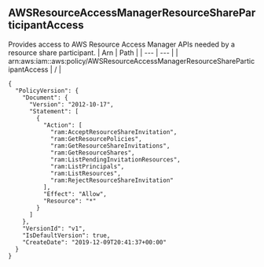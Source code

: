 
## AWSResourceAccessManagerResourceShareParticipantAccess
Provides access to AWS Resource Access Manager APIs needed by a resource share participant.
| Arn | Path |
| --- | --- |
| arn:aws:iam::aws:policy/AWSResourceAccessManagerResourceShareParticipantAccess | / |
```
{
  "PolicyVersion": {
    "Document": {
      "Version": "2012-10-17",
      "Statement": [
        {
          "Action": [
            "ram:AcceptResourceShareInvitation",
            "ram:GetResourcePolicies",
            "ram:GetResourceShareInvitations",
            "ram:GetResourceShares",
            "ram:ListPendingInvitationResources",
            "ram:ListPrincipals",
            "ram:ListResources",
            "ram:RejectResourceShareInvitation"
          ],
          "Effect": "Allow",
          "Resource": "*"
        }
      ]
    },
    "VersionId": "v1",
    "IsDefaultVersion": true,
    "CreateDate": "2019-12-09T20:41:37+00:00"
  }
}
```
